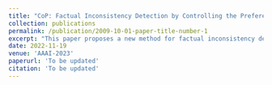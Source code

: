 ```yaml
---
title: "CoP: Factual Inconsistency Detection by Controlling the Preference"
collection: publications
permalink: /publication/2009-10-01-paper-title-number-1
excerpt: "This paper proposes a new method for factual inconsistency detection. It's an interesting and novel idea for using tweaked model behavior as an evaluation for factual consistency. The paper demonstrates the SOTA performance on the corresponding task."
date: 2022-11-19
venue: 'AAAI-2023'
paperurl: 'To be updated'
citation: 'To be updated'
---
```


